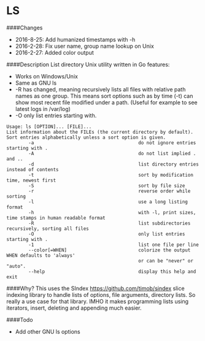 LS
========

####Changes
* 2016-8-25: Add humanized timestamps with -h
* 2016-2-28: Fix user name, group name lookup on Unix
* 2016-2-27: Added color output

####Description
List directory Unix utility written in Go features:
* Works on Windows/Unix
* Same as GNU ls
* -R has changed, meaning recursively lists all files with relative path names as one group. This means sort options such as by time (-t) can show most recent file modified under a path. (Useful for example to see latest logs in /var/log)
* -O only list entries starting with.

```
Usage: ls [OPTION]... [FILE]...
List information about the FILEs (the current directory by default).
Sort entries alphabetically unless a sort option is given.
        -a                                      do not ignore entries starting with .
        -A                                      do not list implied . and ..
        -d                                      list directory entries instead of contents
        -t                                      sort by modification time, newest first
        -S                                      sort by file size
        -r                                      reverse order while sorting
        -l                                      use a long listing format
        -h                                      with -l, print sizes, time stamps in human readable format
        -R                                      list subdirectories recursively, sorting all files
        -O                                      only list entries starting with .
        -1                                      list one file per line
        --color[=WHEN]                          colorize the output WHEN defaults to 'always'
                                                or can be "never" or "auto".
        --help                                  display this help and exit
````


####Why?
This uses the SIndex https://github.com/timob/sindex slice indexing library to handle lists of options, file arguments, directory
lists. So really a use case for that library. IMHO it makes programming lists using iterators, insert, deleting and appending much
easier.

####Todo
* Add other GNU ls options
